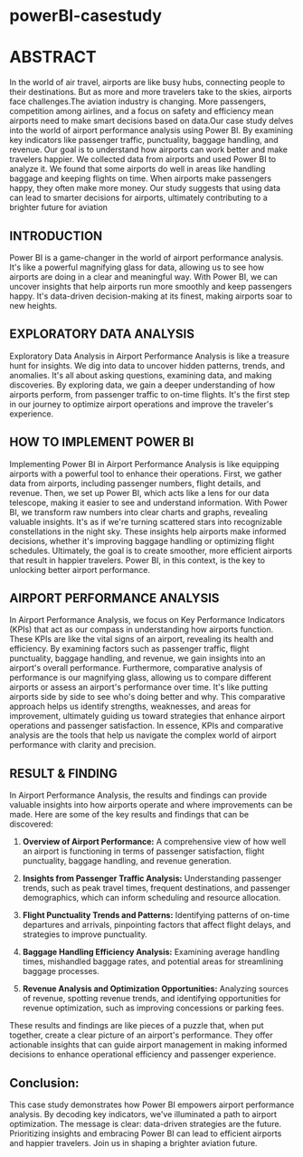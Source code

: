 # powerBI-casestudy
# ABSTRACT
In the world of air travel, airports are like busy hubs, connecting people to their destinations. But as more and more travelers take to the skies, airports face challenges.The aviation industry is changing. More passengers, competition among airlines, and a focus on safety and efficiency mean airports need to make smart decisions based on data.Our case study delves into the world of airport performance analysis using Power BI. By examining key indicators like passenger traffic, punctuality, baggage handling, and revenue.
Our goal is to understand how airports can work better and make travelers happier. We collected data from airports and used Power BI to analyze it. We found that some airports do well in areas like handling baggage and keeping flights on time. When airports make passengers happy, they often make more money. Our study suggests that using data can lead to smarter decisions for airports, ultimately contributing to a brighter future for aviation
## INTRODUCTION
Power BI is a game-changer in the world of airport performance analysis. It's like a powerful magnifying glass for data, allowing us to see how airports are doing in a clear and meaningful way. With Power BI, we can uncover insights that help airports run more smoothly and keep passengers happy. It's data-driven decision-making at its finest, making airports soar to new heights.
## EXPLORATORY DATA ANALYSIS
Exploratory Data Analysis in Airport Performance Analysis is like a treasure hunt for insights. We dig into data to uncover hidden patterns, trends, and anomalies. It's all about asking questions, examining data, and making discoveries. By exploring data, we gain a deeper understanding of how airports perform, from passenger traffic to on-time flights. It's the first step in our journey to optimize airport operations and improve the traveler's experience.
## HOW TO IMPLEMENT POWER BI 
Implementing Power BI in Airport Performance Analysis is like equipping airports with a powerful tool to enhance their operations. First, we gather data from airports, including passenger numbers, flight details, and revenue. Then, we set up Power BI, which acts like a lens for our data telescope, making it easier to see and understand information. With Power BI, we transform raw numbers into clear charts and graphs, revealing valuable insights. It's as if we're turning scattered stars into recognizable constellations in the night sky. These insights help airports make informed decisions, whether it's improving baggage handling or optimizing flight schedules. Ultimately, the goal is to create smoother, more efficient airports that result in happier travelers. Power BI, in this context, is the key to unlocking better airport performance.
## AIRPORT PERFORMANCE ANALYSIS
In Airport Performance Analysis, we focus on Key Performance Indicators (KPIs) that act as our compass in understanding how airports function. These KPIs are like the vital signs of an airport, revealing its health and efficiency. By examining factors such as passenger traffic, flight punctuality, baggage handling, and revenue, we gain insights into an airport's overall performance.
Furthermore, comparative analysis of performance is our magnifying glass, allowing us to compare different airports or assess an airport's performance over time. It's like putting airports side by side to see who's doing better and why. This comparative approach helps us identify strengths, weaknesses, and areas for improvement, ultimately guiding us toward strategies that enhance airport operations and passenger satisfaction. In essence, KPIs and comparative analysis are the tools that help us navigate the complex world of airport performance with clarity and precision.
## RESULT & FINDING
In Airport Performance Analysis, the results and findings can provide valuable insights into how airports operate and where improvements can be made. Here are some of the key results and findings that can be discovered:

1. **Overview of Airport Performance:** A comprehensive view of how well an airport is functioning in terms of passenger satisfaction, flight punctuality, baggage handling, and revenue generation.

2. **Insights from Passenger Traffic Analysis:** Understanding passenger trends, such as peak travel times, frequent destinations, and passenger demographics, which can inform scheduling and resource allocation.

3. **Flight Punctuality Trends and Patterns:** Identifying patterns of on-time departures and arrivals, pinpointing factors that affect flight delays, and strategies to improve punctuality.

4. **Baggage Handling Efficiency Analysis:** Examining average handling times, mishandled baggage rates, and potential areas for streamlining baggage processes.

5. **Revenue Analysis and Optimization Opportunities:** Analyzing sources of revenue, spotting revenue trends, and identifying opportunities for revenue optimization, such as improving concessions or parking fees.

These results and findings are like pieces of a puzzle that, when put together, create a clear picture of an airport's performance. They offer actionable insights that can guide airport management in making informed decisions to enhance operational efficiency and passenger experience.

## Conclusion:

This case study demonstrates how Power BI empowers airport performance analysis. By decoding key indicators, we've illuminated a path to airport optimization. The message is clear: data-driven strategies are the future. Prioritizing insights and embracing Power BI can lead to efficient airports and happier travelers. Join us in shaping a brighter aviation future.







